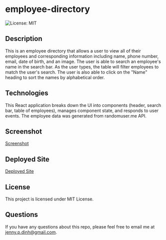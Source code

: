 # employee-directory

![License: MIT](https://img.shields.io/badge/License-MIT-blue.svg)

## Description

This is an employee directory that allows a user to view all of their employees and corresponding information including name, phone number, email, date of birth, and an image. The user is able to search an employee's name in the search bar. As the user types, the table will filter employees to match the user's search. The user is also able to click on the "Name" heading to sort the names by alphabetical order.

## Technologies

This React application breaks down the UI into components (header, search bar, table of employees), manages component state, and responds to user events. The employee data was generated from randomuser.me API.

## Screenshot

[Screenshot](./app-screenshot.png)

## Deployed Site

[Deployed Site](https://jdinh3.github.io/employee-directory/)

## License 

This project is licensed under MIT License.

## Questions

If you have any questions about this repo, please feel free to email me at jenny.p.dinh@gmail.com.

